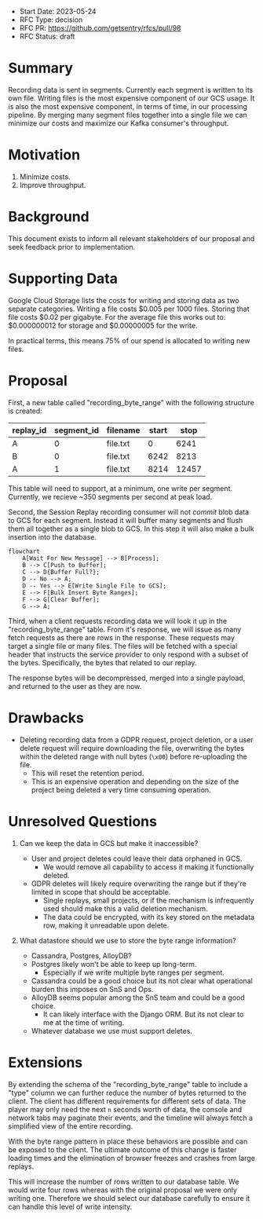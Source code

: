 - Start Date: 2023-05-24
- RFC Type: decision
- RFC PR: https://github.com/getsentry/rfcs/pull/98
- RFC Status: draft

# Summary

Recording data is sent in segments. Currently each segment is written to its own file. Writing files is the most expensive component of our GCS usage. It is also the most expensive component, in terms of time, in our processing pipeline. By merging many segment files together into a single file we can minimize our costs and maximize our Kafka consumer's throughput.

# Motivation

1. Minimize costs.
2. Improve throughput.

# Background

This document exists to inform all relevant stakeholders of our proposal and seek feedback prior to implementation.

# Supporting Data

Google Cloud Storage lists the costs for writing and storing data as two separate categories. Writing a file costs $0.005 per 1000 files. Storing that file costs $0.02 per gigabyte. For the average file this works out to: $0.000000012 for storage and $0.00000005 for the write.

In practical terms, this means 75% of our spend is allocated to writing new files.

# Proposal

First, a new table called "recording_byte_range" with the following structure is created:

| replay_id | segment_id | filename | start | stop  |
| --------- | ---------- | -------- | ----- | ----- |
| A         | 0          | file.txt | 0     | 6241  |
| B         | 0          | file.txt | 6242  | 8213  |
| A         | 1          | file.txt | 8214  | 12457 |

This table will need to support, at a minimum, one write per segment. Currently, we recieve ~350 segments per second at peak load.

Second, the Session Replay recording consumer will not _commit_ blob data to GCS for each segment. Instead it will buffer many segments and flush them all together as a single blob to GCS. In this step it will also make a bulk insertion into the database.

```mermaid
flowchart
    A[Wait For New Message] --> B[Process];
    B --> C[Push to Buffer];
    C --> D{Buffer Full?};
    D -- No --> A;
    D -- Yes --> E[Write Single File to GCS];
    E --> F[Bulk Insert Byte Ranges];
    F --> G[Clear Buffer];
    G --> A;
```

Third, when a client requests recording data we will look it up in the "recording_byte_range" table. From it's response, we will issue as many fetch requests as there are rows in the response. These requests may target a single file or many files. The files will be fetched with a special header that instructs the service provider to only respond with a subset of the bytes. Specifically, the bytes that related to our replay.

The response bytes will be decompressed, merged into a single payload, and returned to the user as they are now.

# Drawbacks

- Deleting recording data from a GDPR request, project deletion, or a user delete request will require downloading the file, overwriting the bytes within the deleted range with null bytes (`\x00`) before re-uploading the file.
  - This will reset the retention period.
  - This is an expensive operation and depending on the size of the project being deleted a very time consuming operation.

# Unresolved Questions

1. Can we keep the data in GCS but make it inaccessible?

   - User and project deletes could leave their data orphaned in GCS.
     - We would remove all capability to access it making it functionally deleted.
   - GDPR deletes will likely require overwriting the range but if they're limited in scope that should be acceptable.
     - Single replays, small projects, or if the mechanism is infrequently used should make this a valid deletion mechanism.
     - The data could be encrypted, with its key stored on the metadata row, making it unreadable upon delete.

2. What datastore should we use to store the byte range information?

   - Cassandra, Postgres, AlloyDB?
   - Postgres likely won't be able to keep up long-term.
     - Especially if we write multiple byte ranges per segment.
   - Cassandra could be a good choice but its not clear what operational burden this imposes on SnS and Ops.
   - AlloyDB seems popular among the SnS team and could be a good choice.
     - It can likely interface with the Django ORM. But its not clear to me at the time of writing.
   - Whatever database we use must support deletes.

# Extensions

By extending the schema of the "recording_byte_range" table to include a "type" column we can further reduce the number of bytes returned to the client. The client has different requirements for different sets of data. The player may only need the next `n` seconds worth of data, the console and network tabs may paginate their events, and the timeline will always fetch a simplified view of the entire recording.

With the byte range pattern in place these behaviors are possible and can be exposed to the client. The ultimate outcome of this change is faster loading times and the elimination of browser freezes and crashes from large replays.

This will increase the number of rows written to our database table. We would write four rows whereas with the original proposal we were only writing one. Therefore we should select our database carefully to ensure it can handle this level of write intensity.
